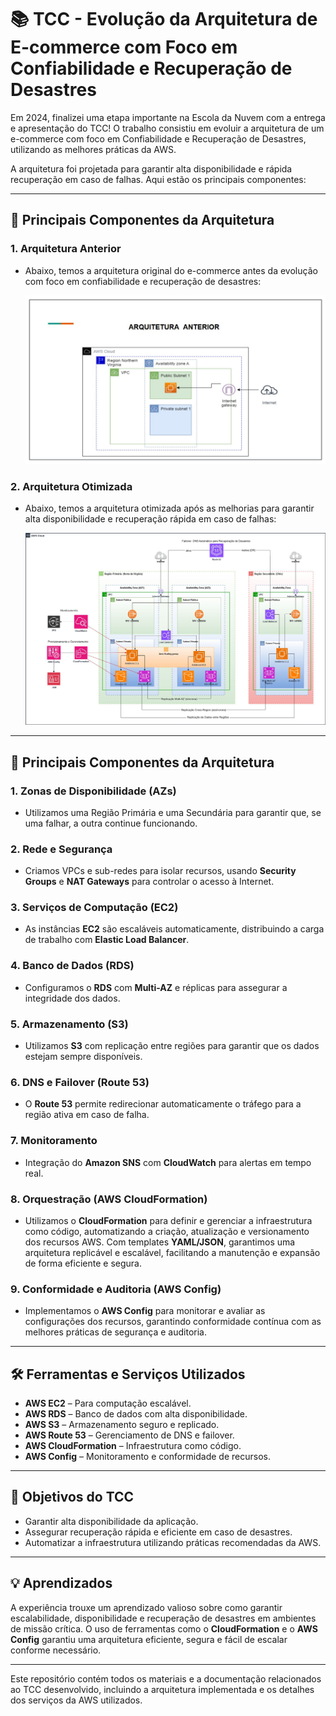 # 📚 TCC - Evolução da Arquitetura de E-commerce com Foco em Confiabilidade e Recuperação de Desastres

Em 2024, finalizei uma etapa importante na Escola da Nuvem com a entrega e apresentação do TCC! O trabalho consistiu em evoluir a arquitetura de um e-commerce com foco em Confiabilidade e Recuperação de Desastres, utilizando as melhores práticas da AWS. 

A arquitetura foi projetada para garantir alta disponibilidade e rápida recuperação em caso de falhas. Aqui estão os principais componentes:

---

## 🔹 Principais Componentes da Arquitetura

### 1. **Arquitetura Anterior**
- Abaixo, temos a arquitetura original do e-commerce antes da evolução com foco em confiabilidade e recuperação de desastres:

  ![Arquitetura Anterior](arquitetura-anterior.jpeg)

### 2. **Arquitetura Otimizada**
- Abaixo, temos a arquitetura otimizada após as melhorias para garantir alta disponibilidade e recuperação rápida em caso de falhas:

  ![Arquitetura Otimizada](arquitetura-otimizada.jpeg)

---

## 🔹 Principais Componentes da Arquitetura

### 1. **Zonas de Disponibilidade (AZs)**
- Utilizamos uma Região Primária e uma Secundária para garantir que, se uma falhar, a outra continue funcionando.

### 2. **Rede e Segurança**
- Criamos VPCs e sub-redes para isolar recursos, usando **Security Groups** e **NAT Gateways** para controlar o acesso à Internet.

### 3. **Serviços de Computação (EC2)**
- As instâncias **EC2** são escaláveis automaticamente, distribuindo a carga de trabalho com **Elastic Load Balancer**.

### 4. **Banco de Dados (RDS)**
- Configuramos o **RDS** com **Multi-AZ** e réplicas para assegurar a integridade dos dados.

### 5. **Armazenamento (S3)**
- Utilizamos **S3** com replicação entre regiões para garantir que os dados estejam sempre disponíveis.

### 6. **DNS e Failover (Route 53)**
- O **Route 53** permite redirecionar automaticamente o tráfego para a região ativa em caso de falha.

### 7. **Monitoramento**
- Integração do **Amazon SNS** com **CloudWatch** para alertas em tempo real.

### 8. **Orquestração (AWS CloudFormation)**
- Utilizamos o **CloudFormation** para definir e gerenciar a infraestrutura como código, automatizando a criação, atualização e versionamento dos recursos AWS. Com templates **YAML/JSON**, garantimos uma arquitetura replicável e escalável, facilitando a manutenção e expansão de forma eficiente e segura.

### 9. **Conformidade e Auditoria (AWS Config)**
- Implementamos o **AWS Config** para monitorar e avaliar as configurações dos recursos, garantindo conformidade contínua com as melhores práticas de segurança e auditoria.

---

## 🛠️ Ferramentas e Serviços Utilizados

- **AWS EC2** – Para computação escalável.
- **AWS RDS** – Banco de dados com alta disponibilidade.
- **AWS S3** – Armazenamento seguro e replicado.
- **AWS Route 53** – Gerenciamento de DNS e failover.
- **AWS CloudFormation** – Infraestrutura como código.
- **AWS Config** – Monitoramento e conformidade de recursos.

---

## 🎯 Objetivos do TCC

- Garantir alta disponibilidade da aplicação.
- Assegurar recuperação rápida e eficiente em caso de desastres.
- Automatizar a infraestrutura utilizando práticas recomendadas da AWS.

---

## 💡 Aprendizados

A experiência trouxe um aprendizado valioso sobre como garantir escalabilidade, disponibilidade e recuperação de desastres em ambientes de missão crítica. O uso de ferramentas como o **CloudFormation** e o **AWS Config** garantiu uma arquitetura eficiente, segura e fácil de escalar conforme necessário.

---

Este repositório contém todos os materiais e a documentação relacionados ao TCC desenvolvido, incluindo a arquitetura implementada e os detalhes dos serviços da AWS utilizados.
